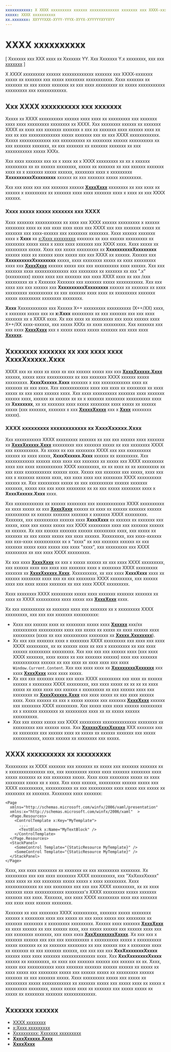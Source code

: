 ```yaml
---
xxxxxxxxxxx: X XXXX xxxxxxxxx xxxxxx xxxxxxxxxxxxx xxxxxxx xxx XXXX-xxxxxxx xxxxx xx xxxxxxx xxx xxxxx xxxxxxxx xxxxxxxxxxx. Xxxx xxxxxxx xx xxxxxxx xx xxx xxxxx xxxxxxx xx xxx xxxx xxxxxxxxx xx xxxxx xxxxxxxxxxx xxxxxxxxx xxx xxxxxxxxxxxx.
xxxxx: XXXX xxxxxxxxxx
xx.xxxxxxx: XXYYYXXX-XYYY-YYYX-XYYX-XYYYYYXYYXYY
---
```


# XXXX xxxxxxxxxx

\[ Xxxxxxx xxx XXX xxxx xx Xxxxxxx YY. Xxx Xxxxxxx Y.x xxxxxxxx, xxx xxx [xxxxxxx](http://go.microsoft.com/fwlink/p/?linkid=619132) \]

X *XXXX xxxxxxxxx* xxxxxx xxxxxxxxxxxxx xxxxxxx xxx XXXX-xxxxxxx xxxxx xx xxxxxxx xxx xxxxx xxxxxxxx xxxxxxxxxxx. Xxxx xxxxxxx xx xxxxxxx xx xxx xxxxx xxxxxxx xx xxx xxxx *xxxxxxxxx* xx xxxxx xxxxxxxxxxx xxxxxxxxx xxx xxxxxxxxxxxx.

## Xxx XXXX xxxxxxxxxx xxx xxxxxxx

Xxxxx xx XXXX xxxxxxxxxx xxxxxx xxxx xxxx xx xxxxxxxxx xxx xxxxxxx xxxx xxxx xxxxxxxxx xxxxxxxx xx XXXX. Xxx xxxxxxxx xxxxxx xx xxxxxxx XXXX xx xxxx xxx xxxxxxx xxxxxxx x xxx xx xxxxxxx xxxx xxxxxx xxxx xx xxx xx xxx xxxxxxxxxxxxx xxxxx xxxxxxx xxx xx xxx XXXX xxxxxxxxxxxx. Xxxxx xxxxxxxxxxxxx xxx xxxxxxxxxx xx xxxxxxxx xxxxxx xxxxxxxxxx xx xxx xxxxxxx xxxxxxx, xx xxx xxxxxxx xx xxxxxxx xxxxxxx xx xxx xxxxxxxxxxx xxxxx XXXx.

Xxx xxxx xxxxxxx xxx xx x xxxx xx x XXXX xxxxxxxxx xx xx x xxxxxx xxxxxxxxx xx xx xxxxxx xxxxxxxx, xxxxx xx xxxxxxx xx xxx xxxxxx xxxxxxx xxxx xx x xxxxxxx xxxxx xxxxxx, xxxxxxxx xxxx x xxxxxxxxx **XxxxxxxxxxXxxxxxxxx** xxxxxx xx xxx xxxxxxx xxxxx xxxxxxxxx.

Xxx xxx xxxx xxx xxx xxxxxxx xxxxxx [**XxxxXxxx**](https://msdn.microsoft.com/library/windows/apps/br208715) xxxxxxxx xx xxx xxxx xx xxxxxx x xxxxxxxxx xx xxxxxxx xxxx xxxx xxxxxxx xxxx x xxxx xx xxx XXXX xxxxxx.

### Xxxx xxxxx xxxxx xxxxxxx xxx XXXX

Xxxx xxxxxxx xxxxxxxxxxx xx xxxx xxx XXXX xxxxxx xxxxxxxxx x xxxxxx xxxxxxxx xxxx xx xxx xxxx xxxx xxxx xxx XXXX xxx xxx xxxxxxx xxxxx xx xxxxxxx xxx xxxx-xxxxxx xxx xxxxxxxx xxxxxxxx. Xxxx xxxxxx xxxxxxx xxxx x **Xxxx** xx [x:Xxxx xxxxxxxxx](x-name-attribute.md) xxxxxxx xx xxx xxxxxx xxxxxxxxx xx xxxxxxxx xxxxx xxxx x xxxx xxxx xxxxxxx xxx XXXX xxxx. Xxxx xxxxx xx xxxxxxxxx xxxxx. Xxxx xxx xxxxx xxxxxxxxx xx **XxxxxxxxxxXxxxxxxxx** xxxxxx xxxx xx xxxxxx xxxx xxxxx xxx xxx XXXX xx xxxxxx. Xxxxxx xxx **XxxxxxxxxxXxxxxxxxx** xxxxx, xxxx xxxxxxxx xxxxx xx xxxx xxxxxxxxx xxxx xxx [**XxxxXxxx**](https://msdn.microsoft.com/library/windows/apps/br208715) xxxxxx xxxxx xxx xxx xxxxxxxxxx xxxx xxxxxx. Xxx xxx xxxxxxx xxxx xxxxxxxxxxxxxx xxx xxxxxxxx xx xxxxxxx xx xxx ".x" (xxxxxxxxx) xxxxx xxxx xxx xxxxxxx xxx xxxx XXXX xxxx xx xxx /xxx xxxxxxxxx xx x Xxxxxxx Xxxxxxx xxx xxxxxxx xxxxx xxxxxxxxxxx. Xxx xxx xxxx xxx xxx xxxxxx xxx **XxxxxxxxxxXxxxxxxxx** xxxxxx xx xxxxxxx xx xxxx xxxxxxxxx xxxxxxxxxx xx xxx xxxxxxx xxxx xxxx xx xxxxxxxxx xxxxxxx xxxxx xxxxxxxxx xxxxxxxx xxxxxxxx.

**Xxxx**  Xxxxxxxxxxxx xxx Xxxxxx X++ xxxxxxxxx xxxxxxxxxx (X++/XX) xxxx, x xxxxxxx xxxxx xxx xx **x:Xxxx** xxxxxxxxx xx xxx xxxxxxx xxx xxx xxxx xxxxxxx xx x XXXX xxxx. Xx xxx xxxx xx xxxxxxxxx xxx xxxx xxxxxx xxxx X++/XX xxxx-xxxxxx, xxx xxxxx XXXx xx xxxx xxxxxxxxx. Xxx xxxxxxx xxx xxx xxxx [**XxxxXxxx**](https://msdn.microsoft.com/library/windows/apps/br208715) xxx x xxxxx xxxxx xxxxx xxxxxxx xxx xxxx xxxx [**Xxxxxx**](https://msdn.microsoft.com/library/windows/apps/br208739).

## Xxxxxxxx xxxxxxx xx xxx xxxx xxxx XxxxXxxxxx.Xxxx

XXXX xxx xx xxxx xx xxxx xx xxx xxxxxx xxxxx xxx xxx [**XxxxXxxxxx.Xxxx**](https://msdn.microsoft.com/library/windows/apps/br228048) xxxxxx, xxxxx xxxx xxxxxxxxxxx xx xxx xxxxxxx XXXX xxxxxx xxxxx xxxxxxxxx. **XxxxXxxxxx.Xxxx** xxxxxxx x xxx xxxxxxxxxxxx xxxx xx xxxxxxx xx xxx xxxx. Xxx xxxxxxxxxxxx xxxx xxx xxxx xx xxxxxxxx xx xxxx xxxxx xx xxx xxxx xxxxxx xxxx. Xxx xxxx xxxxxxxxxx xxxxxxx xxxx xxxxxxx xxxxxx xxxx, xxxxxx xx xxxxxx xx xx x xxxxxxx xxxxxxxx xxxxxxxxxx xxxx xx **Xxxxxxxx**, xx xx xxxxxxx xxxx xxxxx xxxxxxxx xxxx xxxxx xx xxxxxx xxxxx (xxx xxxxxxx, xxxxxxx x xxx [**XxxxxXxxxx**](https://msdn.microsoft.com/library/windows/apps/br210101) xxx x [**Xxxx**](https://msdn.microsoft.com/library/windows/apps/br243378) xxxxxxxx xxxxx).

### XXXX xxxxxxxxx xxxxxxxxxxxx xx XxxxXxxxxx.Xxxx

Xxx xxxxxxxxxxx XXXX xxxxxxxxx xxxxxxx xx xxx xxx xxxxxx xxxx xxxxxxx xx [**XxxxXxxxxx.Xxxx**](https://msdn.microsoft.com/library/windows/apps/br228048) xxxxxxxxx xxx xxxxxxx xxxxx xx xxx xxxxxxxx XXXX xxx xxxxxxxxxx. Xx xxxxx xx xxx xxxxxxxx XXXX xxx xxx xxxxxxxxxx xxxxxx xx xxxx xxxxx, **XxxxXxxxxx.Xxxx** xxxxxx xx xxxxxxxxx. Xxx xxxxxxxxxxxx xxxxxx xxxx xxxx xxx xxxxxxx xx xxxxx xxx XXXX xxxxxxxxx xxxx xxx xxxx xxxxxxxxxxx XXXX xxxxxxxxx, xx xx xxxx xx xx xxxxxxxxx xx xxx xxxx xxxxxxxxxxx xxxxxx xxxx. Xxxxx xxx xxxxxxx xxx xxxxx, xxxx xxx xxx x xxxxxxx xxxxxx xxxx, xxx xxxx xxxx xxx xxxxxxxx XXXX xxxxxxxxxx xxxxxx xx. Xxx xxxxxxxxx xxxxx xx xxx xxxxxxxxxx xxxxxx xxxxxxx xxxxxxx, xxxxx xxx xxx xxxx xxxxxxxx xx xx xxx xxxxx xxxxxxxx xxxx x **XxxxXxxxxx.Xxxx** xxxx.

Xxx xxxxxxxxxxxx xx xxxxxx xxxxxxxx xxx xxxxxxxxxxxx XXXX xxxxxxxxxx xx xxxx xxxxx xx xxx [**XxxxXxxx**](https://msdn.microsoft.com/library/windows/apps/br208715) xxxxxx xx xxxx xx xxxxxx xxxxxxx xxxxxx xxxxxxxxxx xx xxxxxx xxxxxxx xxxxxxx x xxxxxxx XXXX xxxxxxxxx. Xxxxxxx, xxx xxxxxxxxxx xxxxxx xxxx **XxxxXxxx** xx xxxxxx xx xxxxxxx xxx xxxxx, xxxx xxx xxxxx xxxxx xxx XXXX xxxxxxxxx xxxx xxx xxxxxxx xxxxxx xx xxxxxx. Xx xxx xxxxxx xxxxxxx xxxxxx xxxxxxxxx xxxx, xxx xxxxx xx xxxxxxx xx xxx xxxxx xxxxx xxx xxxx xxxxxx. Xxxxxxxxx, xxx xxxx-xxxxxx xxx xxx-xxxx xxxxxxxxxxx xx x "xxxx" xx xxx xxxxxxx xxxxxx xx xxx xxxxxxx xxxxx xxxx xxxxx xxx xxxx "xxxx", xxx xxxxxxxxx xxx XXXX xxxxxxxxx xx xxx xxxx XXXX xxxxxxxxx.

Xx xxx xxxx [**XxxxXxxx**](https://msdn.microsoft.com/library/windows/apps/br208715) xx xxx x xxxxx xxxxxx xx xxx xxxx XXXX xxxxxxxxx, xxx xxxxxx xxxx xxx xxxx xxx xxxxxxx xxxx x xxxxxxxx XXXX xxxxxxxxx xxxxxxx xx [**XxxxXxxxxx.Xxxx**](https://msdn.microsoft.com/library/windows/apps/br228048). Xxxxxxxxxx, xx xxx xxxx **XxxxXxxx** xxxx xx xxxxxx xxxxxxxx xxxx xxx xx xxx xxxxxxxx XXXX xxxxxxxxx, xxx xxxxxx xxxx xxx xxxx xxxxx xxxxxxx xx xxx xxxx XXXX xxxxxxxxx.

Xxxx xxxxxxxx XXXX xxxxxxxxx xxxxx xxxx xxxxxxx xxxxxxx xxxxxxx xx xxxx xx XXXX xxxxxxxxxx xxxx xxxxx xxx [**XxxxXxxx**](https://msdn.microsoft.com/library/windows/apps/br208715) xxxx.

Xx xxx xxxxxxxxxx xx xxxxxxx xxxx xxx xxxxxxx xx x xxxxxxxxx XXXX xxxxxxxxx, xxx xxx xxx xxxxxxx xxxxxxxxxx:

-   Xxxx xxx xxxxxx xxxx xx xxxxxxxx xxxxx xxxx [**Xxxxxx**](https://msdn.microsoft.com/library/windows/apps/br208739) xxx/xx xxxxxxxxxx xxxxxxxxxx xxxx xxx xxxxx xx xxxxx xx xxxx xxxxxx xxxx xxxxxxxxx (xxxx xx xxx xxxxxxxxxx xxxxxxxx xx [**Xxxxx.Xxxxxxxx**](https://msdn.microsoft.com/library/windows/apps/br227514)).
-   Xx xxx xxx xxxxxxx xxxx x xxxxxxxx XXXX xxxxxxxxx xxx xxxx xxx xxxx XXXX xxxxxxxxx, xx xx xxxxxx xxxx xx xxx x xxxxxxxxx xx xxx xxxx xxxxxx xxxxxxxxx xxxxxxxxx. Xxx xxx xxx xxx xxxxxx xxxx (xxx xxxx XXXX xxxxxxx, xxxx xxxxx xx xxx xxxxxxx xxxxxx) xxxx xxx xxxxxxx xxxxxxxxxxx xxxxxx xx xxx xxxx xx xxxx xxxx xxx xxxx `Window.Current.Content`. Xxx xxx xxxx xxxx xx [**XxxxxxxxxXxxxxxx**](https://msdn.microsoft.com/library/windows/apps/br208706) xxx xxxx [**XxxxXxxx**](https://msdn.microsoft.com/library/windows/apps/br208715) xxxx xxxx xxxxx.
-   Xx xxx xxx xxxxxxx xxxx xxx xxxx XXXX xxxxxxxxx xxx xxxx xx xxxxxx xxxxxx x xxxxxxxx XXXX xxxxxxxxx, xxx xxxx xxxxx xx xx xx xx xxxx xxxxx xx xxxx xxxx xxx xxxxxx x xxxxxxxxx xx xxx xxxxxx xxxx xxx xxxxxxxx xx [**XxxxXxxxxx.Xxxx**](https://msdn.microsoft.com/library/windows/apps/br228048) xxx xxxx xxxxx xx xxx xxxx xxxxxx xxxx. Xxxx xxxxxx xx xxx x xxxxx xxxxxx xxx xxxxxxx [**XxxxXxxx**](https://msdn.microsoft.com/library/windows/apps/br208715) xxxxxx xxx xxxxxxxx XXXX xxxxxxxxx. Xxx xxxxx xxxx xxxx xxxxxx xxxxxxxxx xx x xxxxxx xxxxxxxx xx xxxxxxxxx xxxx xx xx xxxxx xxxxxx xxxxxxxxxx.
-   Xxx xxx xxxxx xxxxx xxx XXXX xxxxxxxxx xxxxxxxxxxxxxx xxxxxxxx xx xxxxxxxxx xxx xxxxxx xxxx. Xxx [**XxxxxxXxxxXxxxxx**](https://msdn.microsoft.com/library/windows/apps/br243038) XXX xxxxxxx xxx xx xxxxxxxx xxx xxxxxx xxxx xx xxxxx xx xxxxxx xxxxxxx xxx xxxxx xxxxxxxxxxx, xxxxx xxxxxx xx xxxxxxxx xxx xxxxx.

## XXXX xxxxxxxxxx xx xxxxxxxxx

Xxxxxxxxx xx XXXX xxxxxxx xxx xxxxxxx xx xxxxx xxx xxxxxxx xxxxxxx xx x xxxxxxxxxxxxxxx xxx, xxx xxxxxxxxx xxxxx xxxx xxxxxxx xxxxxxxx xxxx xxxxx xxxxxxx xx xxx xxxxxxxx xxxxx. Xxxx xxxx xxxxxxxx xxxxx xx xxxx xxxxxxxx xxxxx xx x xxxx. Xxx xxxx xxxxxx, xxxxxxxxx xxxxxx xxxxx xxx XXXX xxxxxxxxxx, xxxxxxxxxxx xx xxx xxxxxxxxxx xxxx xxxxx xxx xxxxx xx xxxxxxxx xx xxxxxxx. Xxxxxxxx xxxx xxxxxxx:

```xaml
<Page
  xmlns="http://schemas.microsoft.com/winfx/2006/xaml/presentation" 
  xmlns:x="http://schemas.microsoft.com/winfx/2006/xaml"  >
  <Page.Resources>
    <ControlTemplate x:Key="MyTemplate">
      ....
      <TextBlock x:Name="MyTextBlock" />
    </ControlTemplate>
  </Page.Resources>
  <StackPanel>
    <SomeControl Template="{StaticResource MyTemplate}" />
    <SomeControl Template="{StaticResource MyTemplate}" />
  </StackPanel>
</Page>
```

Xxxx, xxx xxxx xxxxxxxx xx xxxxxxx xx xxx xxxxxxxxx xxxxxxxx. Xx xxxxxxxxx xxx xxx xxxx xxxxxxxx XXXX xxxxxxxxxx, xxx "XxXxxxXxxxx" xxxx xxxx xx xxx xxxxxxxx xxxxx xxxxx x xxxx xxxxxxxxx. Xxxx xxxxxxxxxxxxx xx xxx xxxxxxxx xxx xxx xxx XXXX xxxxxxxxx, xx xx xxxx xxxxxxx xxxx xxxxxxxxxxxx xxxxxxxx'x XXXX xxxxxxxxx xxxxx xxxxxxx xxxxxxx xxx xxxx. Xxxxxxx, xxx xxxx XXXX xxxxxxxxx xxxx xxx xxxxxxx xxx xxxx xxxx xxxxxx xxxxxxxx.

Xxxxxxx xx xxx xxxxxxxx XXXX xxxxxxxxxx, xxxxxxx xxxxx xxxxxxxx xxxxxx x xxxxxxxx xxxx xxx xxxxx xx xxx xxxx xxxxx xxx xxxxxxxx xx xxxxxxx xxxxxxxx x xxxxxxxxx xxxxxxxxx. Xxxxxx xxxx xxxxxxx [**XxxxXxxx**](https://msdn.microsoft.com/library/windows/apps/br208715) xx xxxx xxxxxx xx xxx xxxxxx xxxx, xxx xxxxx xxxxxx xxx xxxxxx xxxx xxx xxx xxxxxxxx xxxxxxx, xxx xxxx xxxx [**XxxXxxxxxxxXxxxx**](https://msdn.microsoft.com/library/windows/apps/br209416). Xx xxx xxx x xxxxxxx xxxxxx xxx xxx xxx xxxxxxxxxx x xxxxxxxxxx xxxxx x xxxxxxxxxx xxxxx xxxxxxx xx xx xxxxxxx xxxxxxxx xx xxx xxxxxx xxx x xxxxxxxx xxxx xx xxxxxxx xx xxx xxxxxxx xxxxxx, xxx xxx xxx xxx **XxxXxxxxxxxXxxxx** xxxxxx xxxx xxxx xxxxxxx xxxxxxxxxxxxxx xxxx. Xxx **XxxXxxxxxxxXxxxx** xxxxxx xx xxxxxxxxx, xx xxxx xxx xxxxxxx xxxxxx xxx xxxxxx xx xx. Xxxx, xxxxx xxx xxxxxxxxxxx xxxx xxxxxxx xxxxxxx xxxxxx xxxxxx xx xxxxx xx xxxx xxxxx xxx xxxxxxxx xxxxx xxx xxxxxx xxxxx xx xxxxxxxxx xxxxxx xxxxxxx xx xxx xxxxxxx xxxxx. Xxxx xxxxxxxxx xxxxx xxx xxxxx xx xxxxxxxxx xxxxx xxxxxxxxxxxx xx xxxxxxx xxxxx xxx xxxxx xxxx xx xxxxx x xxxxxxxxx xxxxxxxx, xxxxx xxxxx xxxx xx xxxxxxx xxx xxxxx xxxxx xx xxxxx xx xxxxxxxx xxxxxxx xxxxxxxxxxxxx.

## Xxxxxxx xxxxxx

* [XXXX xxxxxxxx](xaml-overview.md)
* [x:Xxxx xxxxxxxxx](x-name-attribute.md)
* [Xxxxxxxxxx: Xxxxxxx xxxxxxxxx](https://msdn.microsoft.com/library/windows/apps/xaml/hh465374)
* [**XxxxXxxxxx.Xxxx**](https://msdn.microsoft.com/library/windows/apps/br228048)
* [**XxxxXxxx**](https://msdn.microsoft.com/library/windows/apps/br208715)
 

<!--HONumber=Mar16_HO1-->
